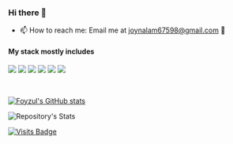 ### Hi there 👋
- 📫 How to reach me: Email me at joynalam67598@gmail.com 🙂



#### My stack mostly includes
![](https://img.shields.io/badge/-javascript-yellow?style=flat)
![](https://img.shields.io/badge/-php-9cf?style=flat)
![](https://img.shields.io/badge/-react-blue?style=flat)
![](https://img.shields.io/badge/-laravel-orange?style=flat)
![](https://img.shields.io/badge/-git-red?style=flat)
![](https://img.shields.io/badge/-sql-lightgrey?style=flat)

<br/>

[![Foyzul's GitHub stats](https://github-readme-stats.vercel.app/api?username=joynalam67598)](https://github.com/joynalam67598/github-readme-stats)

![Repository's Stats](https://github-readme-stats.vercel.app/api/top-langs/?username=joynalam67598&theme=blue-green)

[![Visits Badge](https://badges.pufler.dev/visits/joynalam67598/joynalam67598)](https://github.com/joynalam67598)
<!--
**joynalam67598/joynalam67598** is a ✨ _special_ ✨ repository because its `README.md` (this file) appears on your GitHub profile.

Here are some ideas to get you started:

- 🔭 I’m currently working on ...
- 🌱 I’m currently learning ...
- 👯 I’m looking to collaborate on ...
- 🤔 I’m looking for help with ...
- 💬 Ask me about ...
- 📫 How to reach me: ...
- 😄 Pronouns: ...
- ⚡ Fun fact: ...
-->
